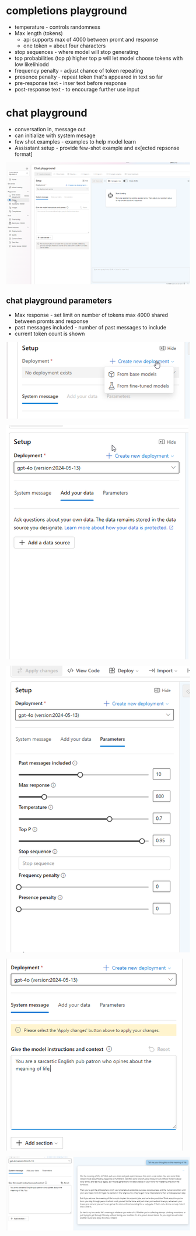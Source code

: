 
# completions playground
* temperature - controls randomness
* Max length (tokens)
    * api supports max of 4000 between promt and response
    * one token = about four characters
* stop sequences - where model will stop generating
* top probabilities (top p) higher top p will let model choose tokens with low likelihiodd
* frequency penalty - adjust chance of token repeating
* presence penalty - repeat token that's appeared in text so far
* pre-response text - inser text before response
* post-response text - to encourage further use input

# chat playground
* conversation in, message out
* can initialize with system mesage
* few shot examples - examples to help model learn
* Assisstant setup - provide few-shot example and ex[ected repsonse format]

![alt text](image-9.png)

## chat playground parameters
* Max response - set limit on number of tokens max 4000 shared between promts and response
* past messages included - number of past messages to include
* current token count is shown


![alt text](image-11.png)

![alt text](image-12.png)

![alt text](image-13.png)

![alt text](image-14.png)

![alt text](image-15.png)